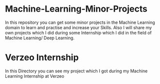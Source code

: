 # Machine-Learning-Minor-Projects
In this repository you can get some minor projects in the Machine Learning domain to learn and practise and increase your Skills. Also I will share my own projects which I did during some Internship which I did in the field of Machine Learning/ Deep Learning.

# Verzeo Internship
In this Directory you can see my project which I got during my Machine Learning Internship at Verzeo

